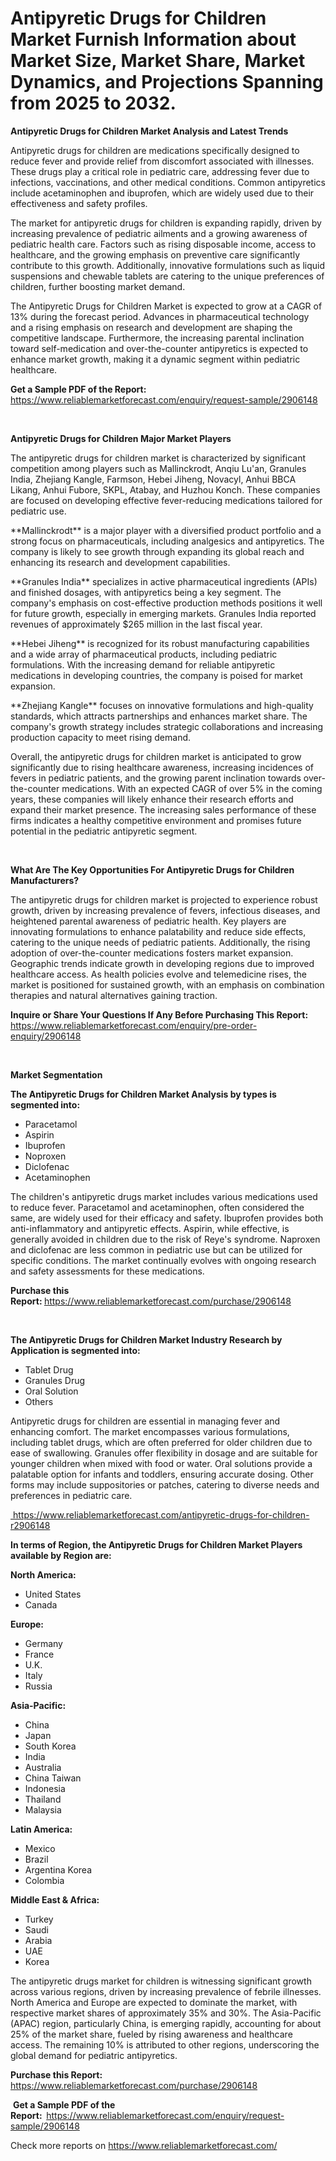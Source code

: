 <p><h1>Antipyretic Drugs for Children Market Furnish Information about Market Size, Market Share, Market Dynamics, and Projections Spanning from 2025 to 2032.</h1></p><p><strong>Antipyretic Drugs for Children Market Analysis and Latest Trends</strong></p>
<p><p>Antipyretic drugs for children are medications specifically designed to reduce fever and provide relief from discomfort associated with illnesses. These drugs play a critical role in pediatric care, addressing fever due to infections, vaccinations, and other medical conditions. Common antipyretics include acetaminophen and ibuprofen, which are widely used due to their effectiveness and safety profiles.</p><p>The market for antipyretic drugs for children is expanding rapidly, driven by increasing prevalence of pediatric ailments and a growing awareness of pediatric health care. Factors such as rising disposable income, access to healthcare, and the growing emphasis on preventive care significantly contribute to this growth. Additionally, innovative formulations such as liquid suspensions and chewable tablets are catering to the unique preferences of children, further boosting market demand.</p><p>The Antipyretic Drugs for Children Market is expected to grow at a CAGR of 13% during the forecast period. Advances in pharmaceutical technology and a rising emphasis on research and development are shaping the competitive landscape. Furthermore, the increasing parental inclination toward self-medication and over-the-counter antipyretics is expected to enhance market growth, making it a dynamic segment within pediatric healthcare.</p></p>
<p><strong>Get a Sample PDF of the Report:&nbsp;</strong> <a href="https://www.reliablemarketforecast.com/enquiry/request-sample/2906148?utm_campaign=3132&utm_medium=2&utm_source=Github&utm_content=ia&utm_term=12032025&utm_id=antipyretic-drugs-for-children">https://www.reliablemarketforecast.com/enquiry/request-sample/2906148</a></p>
<p>&nbsp;</p>
<p><strong>Antipyretic Drugs for Children Major Market Players</strong></p>
<p><p>The antipyretic drugs for children market is characterized by significant competition among players such as Mallinckrodt, Anqiu Lu'an, Granules India, Zhejiang Kangle, Farmson, Hebei Jiheng, Novacyl, Anhui BBCA Likang, Anhui Fubore, SKPL, Atabay, and Huzhou Konch. These companies are focused on developing effective fever-reducing medications tailored for pediatric use.</p><p>**Mallinckrodt** is a major player with a diversified product portfolio and a strong focus on pharmaceuticals, including analgesics and antipyretics. The company is likely to see growth through expanding its global reach and enhancing its research and development capabilities.</p><p>**Granules India** specializes in active pharmaceutical ingredients (APIs) and finished dosages, with antipyretics being a key segment. The company's emphasis on cost-effective production methods positions it well for future growth, especially in emerging markets. Granules India reported revenues of approximately $265 million in the last fiscal year.</p><p>**Hebei Jiheng** is recognized for its robust manufacturing capabilities and a wide array of pharmaceutical products, including pediatric formulations. With the increasing demand for reliable antipyretic medications in developing countries, the company is poised for market expansion.</p><p>**Zhejiang Kangle** focuses on innovative formulations and high-quality standards, which attracts partnerships and enhances market share. The company's growth strategy includes strategic collaborations and increasing production capacity to meet rising demand.</p><p>Overall, the antipyretic drugs for children market is anticipated to grow significantly due to rising healthcare awareness, increasing incidences of fevers in pediatric patients, and the growing parent inclination towards over-the-counter medications. With an expected CAGR of over 5% in the coming years, these companies will likely enhance their research efforts and expand their market presence. The increasing sales performance of these firms indicates a healthy competitive environment and promises future potential in the pediatric antipyretic segment.</p></p>
<p>&nbsp;</p>
<p><strong>What Are The Key Opportunities For Antipyretic Drugs for Children Manufacturers?</strong></p>
<p><p>The antipyretic drugs for children market is projected to experience robust growth, driven by increasing prevalence of fevers, infectious diseases, and heightened parental awareness of pediatric health. Key players are innovating formulations to enhance palatability and reduce side effects, catering to the unique needs of pediatric patients. Additionally, the rising adoption of over-the-counter medications fosters market expansion. Geographic trends indicate growth in developing regions due to improved healthcare access. As health policies evolve and telemedicine rises, the market is positioned for sustained growth, with an emphasis on combination therapies and natural alternatives gaining traction.</p></p>
<p><strong>Inquire or Share Your Questions If Any Before Purchasing This Report:</strong> <a href="https://www.reliablemarketforecast.com/enquiry/pre-order-enquiry/2906148?utm_campaign=3132&utm_medium=2&utm_source=Github&utm_content=ia&utm_term=12032025&utm_id=antipyretic-drugs-for-children">https://www.reliablemarketforecast.com/enquiry/pre-order-enquiry/2906148</a></p>
<p>&nbsp;</p>
<p><strong>Market Segmentation</strong></p>
<p><strong>The Antipyretic Drugs for Children Market Analysis by types is segmented into:</strong></p>
<p><ul><li>Paracetamol</li><li>Aspirin</li><li>Ibuprofen</li><li>Noproxen</li><li>Diclofenac</li><li>Acetaminophen</li></ul></p>
<p><p>The children's antipyretic drugs market includes various medications used to reduce fever. Paracetamol and acetaminophen, often considered the same, are widely used for their efficacy and safety. Ibuprofen provides both anti-inflammatory and antipyretic effects. Aspirin, while effective, is generally avoided in children due to the risk of Reye's syndrome. Naproxen and diclofenac are less common in pediatric use but can be utilized for specific conditions. The market continually evolves with ongoing research and safety assessments for these medications.</p></p>
<p><strong>Purchase this Report:&nbsp;</strong><a href="https://www.reliablemarketforecast.com/purchase/2906148?utm_campaign=3132&utm_medium=2&utm_source=Github&utm_content=ia&utm_term=12032025&utm_id=antipyretic-drugs-for-children">https://www.reliablemarketforecast.com/purchase/2906148</a></p>
<p>&nbsp;</p>
<p><strong>The Antipyretic Drugs for Children Market Industry Research by Application is segmented into:</strong></p>
<p><ul><li>Tablet Drug</li><li>Granules Drug</li><li>Oral Solution</li><li>Others</li></ul></p>
<p><p>Antipyretic drugs for children are essential in managing fever and enhancing comfort. The market encompasses various formulations, including tablet drugs, which are often preferred for older children due to ease of swallowing. Granules offer flexibility in dosage and are suitable for younger children when mixed with food or water. Oral solutions provide a palatable option for infants and toddlers, ensuring accurate dosing. Other forms may include suppositories or patches, catering to diverse needs and preferences in pediatric care.</p></p>
<p><a href="https://www.reliablemarketforecast.com/antipyretic-drugs-for-children-r2906148?utm_campaign=3132&utm_medium=2&utm_source=Github&utm_content=ia&utm_term=12032025&utm_id=antipyretic-drugs-for-children">&nbsp;https://www.reliablemarketforecast.com/antipyretic-drugs-for-children-r2906148</a></p>
<p><strong>In terms of Region, the Antipyretic Drugs for Children Market Players available by Region are:</strong></p>
<p>
    <p> <strong> North America: </strong>
        <ul>
            <li>United States</li>
            <li>Canada</li>
        </ul>
        </p> 
    <p> <strong> Europe: </strong>
        <ul>
            <li>Germany</li>
            <li>France</li>
            <li>U.K.</li>
            <li>Italy</li>
            <li>Russia</li>
        </ul>
        </p> 
    <p> <strong> Asia-Pacific: </strong>
        <ul>
            <li>China</li>
            <li>Japan</li>
            <li>South Korea</li>
            <li>India</li>
            <li>Australia</li>
            <li>China Taiwan</li>
            <li>Indonesia</li>
            <li>Thailand</li>
            <li>Malaysia</li>
        </ul>
        </p> 
    <p> <strong> Latin America: </strong>
        <ul>
            <li>Mexico</li>
            <li>Brazil</li>
            <li>Argentina Korea</li>
            <li>Colombia</li>
        </ul>
        </p> 
    <p> <strong> Middle East & Africa: </strong>
        <ul>
            <li>Turkey</li>
            <li>Saudi</li>
            <li>Arabia</li>
            <li>UAE</li>
            <li>Korea</li>
        </ul>
    </p>
    </p>
<p><p>The antipyretic drugs market for children is witnessing significant growth across various regions, driven by increasing prevalence of febrile illnesses. North America and Europe are expected to dominate the market, with respective market shares of approximately 35% and 30%. The Asia-Pacific (APAC) region, particularly China, is emerging rapidly, accounting for about 25% of the market share, fueled by rising awareness and healthcare access. The remaining 10% is attributed to other regions, underscoring the global demand for pediatric antipyretics.</p></p>
<p><strong>Purchase this Report: </strong><a href="https://www.reliablemarketforecast.com/purchase/2906148?utm_campaign=3132&utm_medium=2&utm_source=Github&utm_content=ia&utm_term=12032025&utm_id=antipyretic-drugs-for-children">https://www.reliablemarketforecast.com/purchase/2906148</a></p>
<p>&nbsp;<strong>Get a Sample PDF of the Report:&nbsp;&nbsp;</strong><a href="https://www.reliablemarketforecast.com/enquiry/request-sample/2906148?utm_campaign=3132&utm_medium=2&utm_source=Github&utm_content=ia&utm_term=12032025&utm_id=antipyretic-drugs-for-children">https://www.reliablemarketforecast.com/enquiry/request-sample/2906148</a></p>
<p><strong></strong></p>
<p>Check more reports on <a href="https://www.reliablemarketforecast.com/?utm_campaign=3132&utm_medium=2&utm_source=Github&utm_content=ia&utm_term=12032025&utm_id=antipyretic-drugs-for-children">https://www.reliablemarketforecast.com/</a></p>